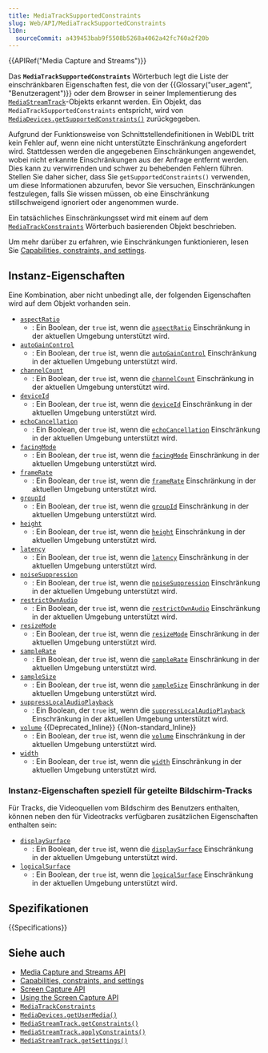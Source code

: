 ```yaml
---
title: MediaTrackSupportedConstraints
slug: Web/API/MediaTrackSupportedConstraints
l10n:
  sourceCommit: a439453bab9f5508b5268a4062a42fc760a2f20b
---
```


{{APIRef("Media Capture and Streams")}}

Das **`MediaTrackSupportedConstraints`** Wörterbuch legt die Liste der einschränkbaren Eigenschaften fest, die von der {{Glossary("user_agent", "Benutzeragent")}} oder dem Browser in seiner Implementierung des [`MediaStreamTrack`](/de/docs/Web/API/MediaStreamTrack)-Objekts erkannt werden. Ein Objekt, das `MediaTrackSupportedConstraints` entspricht, wird von [`MediaDevices.getSupportedConstraints()`](/de/docs/Web/API/MediaDevices/getSupportedConstraints) zurückgegeben.

Aufgrund der Funktionsweise von Schnittstellendefinitionen in WebIDL tritt kein Fehler auf, wenn eine nicht unterstützte Einschränkung angefordert wird. Stattdessen werden die angegebenen Einschränkungen angewendet, wobei nicht erkannte Einschränkungen aus der Anfrage entfernt werden. Dies kann zu verwirrenden und schwer zu behebenden Fehlern führen. Stellen Sie daher sicher, dass Sie `getSupportedConstraints()` verwenden, um diese Informationen abzurufen, bevor Sie versuchen, Einschränkungen festzulegen, falls Sie wissen müssen, ob eine Einschränkung stillschweigend ignoriert oder angenommen wurde.

Ein tatsächliches Einschränkungsset wird mit einem auf dem [`MediaTrackConstraints`](/de/docs/Web/API/MediaTrackConstraints) Wörterbuch basierenden Objekt beschrieben.

Um mehr darüber zu erfahren, wie Einschränkungen funktionieren, lesen Sie [Capabilities, constraints, and settings](/de/docs/Web/API/Media_Capture_and_Streams_API/Constraints).

## Instanz-Eigenschaften

Eine Kombination, aber nicht unbedingt alle, der folgenden Eigenschaften wird auf dem Objekt vorhanden sein.

- [`aspectRatio`](/de/docs/Web/API/MediaTrackSupportedConstraints/aspectRatio)
  - : Ein Boolean, der `true` ist, wenn die [`aspectRatio`](/de/docs/Web/API/MediaTrackConstraints/aspectRatio) Einschränkung in der aktuellen Umgebung unterstützt wird.
- [`autoGainControl`](/de/docs/Web/API/MediaTrackSupportedConstraints/autoGainControl)
  - : Ein Boolean, der `true` ist, wenn die [`autoGainControl`](/de/docs/Web/API/MediaTrackConstraints/autoGainControl) Einschränkung in der aktuellen Umgebung unterstützt wird.
- [`channelCount`](/de/docs/Web/API/MediaTrackSupportedConstraints/channelCount)
  - : Ein Boolean, der `true` ist, wenn die [`channelCount`](/de/docs/Web/API/MediaTrackConstraints/channelCount) Einschränkung in der aktuellen Umgebung unterstützt wird.
- [`deviceId`](/de/docs/Web/API/MediaTrackSupportedConstraints/deviceId)
  - : Ein Boolean, der `true` ist, wenn die [`deviceId`](/de/docs/Web/API/MediaTrackConstraints/deviceId) Einschränkung in der aktuellen Umgebung unterstützt wird.
- [`echoCancellation`](/de/docs/Web/API/MediaTrackSupportedConstraints/echoCancellation)
  - : Ein Boolean, der `true` ist, wenn die [`echoCancellation`](/de/docs/Web/API/MediaTrackConstraints/echoCancellation) Einschränkung in der aktuellen Umgebung unterstützt wird.
- [`facingMode`](/de/docs/Web/API/MediaTrackSupportedConstraints/facingMode)
  - : Ein Boolean, der `true` ist, wenn die [`facingMode`](/de/docs/Web/API/MediaTrackConstraints/facingMode) Einschränkung in der aktuellen Umgebung unterstützt wird.
- [`frameRate`](/de/docs/Web/API/MediaTrackSupportedConstraints/frameRate)
  - : Ein Boolean, der `true` ist, wenn die [`frameRate`](/de/docs/Web/API/MediaTrackConstraints/frameRate) Einschränkung in der aktuellen Umgebung unterstützt wird.
- [`groupId`](/de/docs/Web/API/MediaTrackSupportedConstraints/groupId)
  - : Ein Boolean, der `true` ist, wenn die [`groupId`](/de/docs/Web/API/MediaTrackConstraints/groupId) Einschränkung in der aktuellen Umgebung unterstützt wird.
- [`height`](/de/docs/Web/API/MediaTrackSupportedConstraints/height)
  - : Ein Boolean, der `true` ist, wenn die [`height`](/de/docs/Web/API/MediaTrackConstraints/height) Einschränkung in der aktuellen Umgebung unterstützt wird.
- [`latency`](/de/docs/Web/API/MediaTrackSupportedConstraints/latency)
  - : Ein Boolean, der `true` ist, wenn die [`latency`](/de/docs/Web/API/MediaTrackConstraints/latency) Einschränkung in der aktuellen Umgebung unterstützt wird.
- [`noiseSuppression`](/de/docs/Web/API/MediaTrackSupportedConstraints/noiseSuppression)
  - : Ein Boolean, der `true` ist, wenn die [`noiseSuppression`](/de/docs/Web/API/MediaTrackConstraints/noiseSuppression) Einschränkung in der aktuellen Umgebung unterstützt wird.
- [`restrictOwnAudio`](/de/docs/Web/API/MediaTrackSupportedConstraints/restrictOwnAudio)
  - : Ein Boolean, der `true` ist, wenn die [`restrictOwnAudio`](/de/docs/Web/API/MediaTrackConstraints/restrictOwnAudio) Einschränkung in der aktuellen Umgebung unterstützt wird.
- [`resizeMode`](/de/docs/Web/API/MediaTrackSupportedConstraints/resizeMode)
  - : Ein Boolean, der `true` ist, wenn die [`resizeMode`](/de/docs/Web/API/MediaTrackConstraints/resizeMode) Einschränkung in der aktuellen Umgebung unterstützt wird.
- [`sampleRate`](/de/docs/Web/API/MediaTrackSupportedConstraints/sampleRate)
  - : Ein Boolean, der `true` ist, wenn die [`sampleRate`](/de/docs/Web/API/MediaTrackConstraints/sampleRate) Einschränkung in der aktuellen Umgebung unterstützt wird.
- [`sampleSize`](/de/docs/Web/API/MediaTrackSupportedConstraints/sampleSize)
  - : Ein Boolean, der `true` ist, wenn die [`sampleSize`](/de/docs/Web/API/MediaTrackConstraints/sampleSize) Einschränkung in der aktuellen Umgebung unterstützt wird.
- [`suppressLocalAudioPlayback`](/de/docs/Web/API/MediaTrackSupportedConstraints/suppressLocalAudioPlayback)
  - : Ein Boolean, der `true` ist, wenn die [`suppressLocalAudioPlayback`](/de/docs/Web/API/MediaTrackConstraints/suppressLocalAudioPlayback) Einschränkung in der aktuellen Umgebung unterstützt wird.
- [`volume`](/de/docs/Web/API/MediaTrackSupportedConstraints/volume) {{Deprecated_Inline}} {{Non-standard_Inline}}
  - : Ein Boolean, der `true` ist, wenn die [`volume`](/de/docs/Web/API/MediaTrackConstraints/volume) Einschränkung in der aktuellen Umgebung unterstützt wird.
- [`width`](/de/docs/Web/API/MediaTrackSupportedConstraints/width)
  - : Ein Boolean, der `true` ist, wenn die [`width`](/de/docs/Web/API/MediaTrackConstraints/width) Einschränkung in der aktuellen Umgebung unterstützt wird.

### Instanz-Eigenschaften speziell für geteilte Bildschirm-Tracks

Für Tracks, die Videoquellen vom Bildschirm des Benutzers enthalten, können neben den für Videotracks verfügbaren zusätzlichen Eigenschaften enthalten sein:

- [`displaySurface`](/de/docs/Web/API/MediaTrackSupportedConstraints/displaySurface)
  - : Ein Boolean, der `true` ist, wenn die [`displaySurface`](/de/docs/Web/API/MediaTrackConstraints/displaySurface) Einschränkung in der aktuellen Umgebung unterstützt wird.
- [`logicalSurface`](/de/docs/Web/API/MediaTrackSupportedConstraints/logicalSurface)
  - : Ein Boolean, der `true` ist, wenn die [`logicalSurface`](/de/docs/Web/API/MediaTrackConstraints/logicalSurface) Einschränkung in der aktuellen Umgebung unterstützt wird.

## Spezifikationen

{{Specifications}}

## Siehe auch

- [Media Capture and Streams API](/de/docs/Web/API/Media_Capture_and_Streams_API)
- [Capabilities, constraints, and settings](/de/docs/Web/API/Media_Capture_and_Streams_API/Constraints)
- [Screen Capture API](/de/docs/Web/API/Screen_Capture_API)
- [Using the Screen Capture API](/de/docs/Web/API/Screen_Capture_API/Using_Screen_Capture)
- [`MediaTrackConstraints`](/de/docs/Web/API/MediaTrackConstraints)
- [`MediaDevices.getUserMedia()`](/de/docs/Web/API/MediaDevices/getUserMedia)
- [`MediaStreamTrack.getConstraints()`](/de/docs/Web/API/MediaStreamTrack/getConstraints)
- [`MediaStreamTrack.applyConstraints()`](/de/docs/Web/API/MediaStreamTrack/applyConstraints)
- [`MediaStreamTrack.getSettings()`](/de/docs/Web/API/MediaStreamTrack/getSettings)
